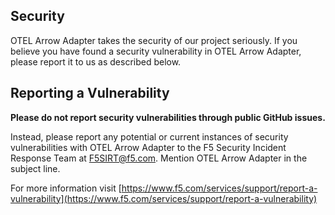 ## Security

OTEL Arrow Adapter takes the security of our project seriously. If you believe
you have found a security vulnerability in OTEL Arrow Adapter, please report it
to us as described below.

## Reporting a Vulnerability

**Please do not report security vulnerabilities through public GitHub issues.**

Instead, please report any potential or current instances of security
vulnerabilities with OTEL Arrow Adapter to the F5 Security Incident Response Team
at F5SIRT@f5.com. Mention OTEL Arrow Adapter in the subject line.

For more information visit
[https://www.f5.com/services/support/report-a-vulnerability](https://www.f5.com/services/support/report-a-vulnerability)
